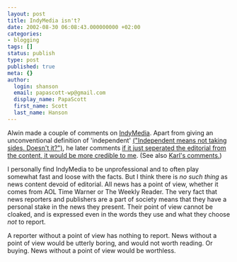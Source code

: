 ```yaml
---
layout: post
title: IndyMedia isn't?
date: 2002-08-30 06:08:43.000000000 +02:00
categories:
- blogging
tags: []
status: publish
type: post
published: true
meta: {}
author:
  login: shanson
  email: papascott-wp@gmail.com
  display_name: PapaScott
  first_name: Scott
  last_name: Hanson
---
```

<p>Alwin  made a couple of comments on <a href="http://www.indymedia.org/">IndyMedia</a>. Apart from giving an unconventional definition of 'independent' <a href="http://www.vfth.com/2002/08/26#MTU6NDM6MjAdb">("Independent means not taking sides. Doesn't it?")</a>, he later comments <a href="http://www.vfth.com/2002/08/29#MDc6Mzk6MjMdb">if it just seperated the editorial from the content, it would be more credible to me</a>. (See also <a href="http://www.paradox1x.org/archives/000228.shtml#000228">Karl's comments.</a>)</p>
<p>I personally find IndyMedia to be unprofessional and to often play somewhat fast and loose with the facts. But I  think there is <i>no such thing</i> as news content devoid of editorial. All news has a point of view, whether it comes from AOL Time Warner or The Weekly Reader. The very fact that news  reporters and publishers are a part of society means that they have a personal stake in the news they present. Their point of view cannot be cloaked, and is expressed even in the words they use and what they choose <i>not</i> to report.</p>
<p>A reporter without a point of view has nothing to report.  News without a point of view would be utterly boring, and would not worth reading. Or buying. News without a point of view would be worthless.</p>
